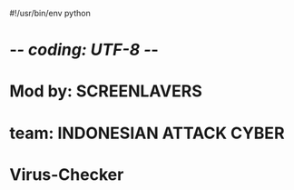 #!/usr/bin/env python
# -*- coding: UTF-8 -*-
# Mod by: SCREENLAVERS
# team: INDONESIAN ATTACK CYBER
# Virus-Checker
